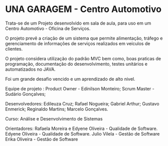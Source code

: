 
# UNA GARAGEM - Centro Automotivo

Trata-se de um Projeto desenvolvido em sala de aula, para uso em um Centro Automotivo - Oficina de Serviços.

O projeto prevê a criação de um sistema que permite alimentação, tráfego e gerenciamento de informações de serviços realizados em veículos de clientes.

O projeto considera utilização do padrão MVC bem como, boas praticas de programação, documentação do desenvolvimento, testes unitários e automatizados no JAVA.

Foi um grande desafio vencido e um aprendizado de alto nivel.

Equipe de projeto :
Product Owner - Edinilson Monteiro;
Scrum Master - Sudário Gonçalves;

Desenvolvedores: 
Edileuza Cruz; 
Rafael Nogueira; 
Gabriel Arthur;
Gustavo Enmerick; 
Reginaldo Martins; 
Marcelo Gonçalves.

Curso: Análise e Desenvolvimento de Sistemas

Orientadores:
Rafaela Moreira e Edyene Oliveira - Qualidade de Software.
Edyene Oliveira - Qualidade de Software.
Julio Vilela - Gestão de Software
Erika Oliveira - Gestão de Software

